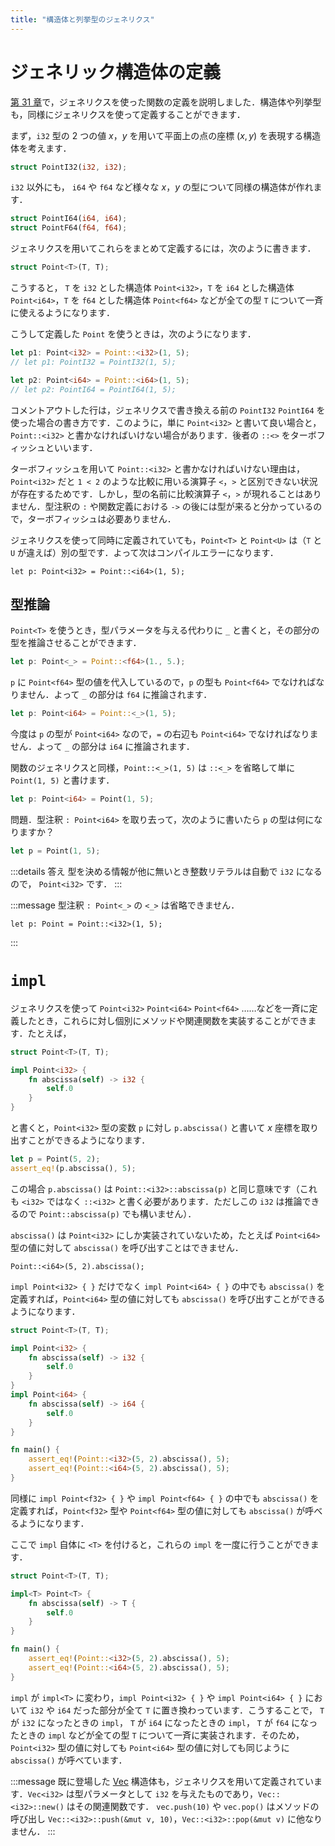 ```yaml
---
title: "構造体と列挙型のジェネリクス"
---
```


# ジェネリック構造体の定義
[第 31 章](https://zenn.dev/toga/books/rust-atcoder/viewer/31-generic-function)で，ジェネリクスを使った関数の定義を説明しました．構造体や列挙型も，同様にジェネリクスを使って定義することができます．

まず，`i32` 型の 2 つの値 $x$，$y$ を用いて平面上の点の座標 $(x, y)$ を表現する構造体を考えます．
```rust
struct PointI32(i32, i32);
```
`i32` 以外にも， `i64` や `f64` など様々な $x$，$y$ の型について同様の構造体が作れます．
```rust
struct PointI64(i64, i64);
struct PointF64(f64, f64);
```

ジェネリクスを用いてこれらをまとめて定義するには，次のように書きます．
```rust
struct Point<T>(T, T);
```
こうすると， `T` を `i32` とした構造体 `Point<i32>`，`T` を `i64` とした構造体 `Point<i64>`，`T` を `f64` とした構造体 `Point<f64>` などが全ての型 `T` について一斉に使えるようになります．

こうして定義した `Point` を使うときは，次のようになります．
```rust
let p1: Point<i32> = Point::<i32>(1, 5);
// let p1: PointI32 = PointI32(1, 5);

let p2: Point<i64> = Point::<i64>(1, 5);
// let p2: PointI64 = PointI64(1, 5);
```
コメントアウトした行は，ジェネリクスで書き換える前の `PointI32` `PointI64` を使った場合の書き方です．このように，単に `Point<i32>` と書いて良い場合と，`Point::<i32>` と書かなければいけない場合があります．後者の `::<>` をターボフィッシュといいます．

ターボフィッシュを用いて `Point::<i32>` と書かなければいけない理由は，`Point<i32>` だと `1 < 2` のような比較に用いる演算子 `<`，`>` と区別できない状況が存在するためです．しかし，型の名前に比較演算子 `<`，`>` が現れることはありません．型注釈の `:` や関数定義における `->` の後には型が来ると分かっているので，ターボフィッシュは必要ありません．

ジェネリクスを使って同時に定義されていても，`Point<T>` と `Point<U>` は（`T` と `U` が違えば）別の型です．よって次はコンパイルエラーになります．
```rust:コンパイルエラー
let p: Point<i32> = Point::<i64>(1, 5);
```

## 型推論
`Point<T>` を使うとき，型パラメータを与える代わりに `_` と書くと，その部分の型を推論させることができます．

```rust
let p: Point<_> = Point::<f64>(1., 5.);
```

`p` に `Point<f64>` 型の値を代入しているので，`p` の型も `Point<f64>` でなければなりません．よって `_` の部分は `f64` に推論されます．

```rust
let p: Point<i64> = Point::<_>(1, 5);
```

今度は `p` の型が `Point<i64>` なので，`=` の右辺も `Point<i64>` でなければなりません．よって `_` の部分は `i64` に推論されます．

関数のジェネリクスと同様，`Point::<_>(1, 5)` は `::<_>` を省略して単に `Point(1, 5)` と書けます．
```rust
let p: Point<i64> = Point(1, 5);
```

問題．型注釈 `: Point<i64>` を取り去って，次のように書いたら `p` の型は何になりますか？
```rust
let p = Point(1, 5);
```
:::details 答え
型を決める情報が他に無いとき整数リテラルは自動で `i32` になるので， `Point<i32>` です．
:::

:::message
型注釈 `: Point<_>` の `<_>` は省略できません．
```rust:コンパイルエラー
let p: Point = Point::<i32>(1, 5);
```
:::

# `impl`
ジェネリクスを使って `Point<i32>` `Point<i64>` `Point<f64>` ……などを一斉に定義したとき，これらに対し個別にメソッドや関連関数を実装することができます．たとえば，
```rust
struct Point<T>(T, T);

impl Point<i32> {
    fn abscissa(self) -> i32 {
        self.0
    }
}
```
と書くと，`Point<i32>` 型の変数 `p` に対し `p.abscissa()` と書いて $x$ 座標を取り出すことができるようになります．
```rust
let p = Point(5, 2);
assert_eq!(p.abscissa(), 5);
```

この場合 `p.abscissa()` は `Point::<i32>::abscissa(p)` と同じ意味です（これも `<i32>` ではなく `::<i32>` と書く必要があります．ただしこの `i32` は推論できるので `Point::abscissa(p)` でも構いません）．

`abscissa()` は `Point<i32>` にしか実装されていないため，たとえば `Point<i64>` 型の値に対して `abscissa()` を呼び出すことはできません．
```rust:コンパイルエラー
Point::<i64>(5, 2).abscissa();
```
`impl Point<i32> { }` だけでなく `impl Point<i64> { }` の中でも `abscissa()` を定義すれば，`Point<i64>` 型の値に対しても `abscissa()` を呼び出すことができるようになります．

```rust
struct Point<T>(T, T);

impl Point<i32> {
    fn abscissa(self) -> i32 {
        self.0
    }
}
impl Point<i64> {
    fn abscissa(self) -> i64 {
        self.0
    }
}

fn main() {
    assert_eq!(Point::<i32>(5, 2).abscissa(), 5);
    assert_eq!(Point::<i64>(5, 2).abscissa(), 5);
}
```

同様に `impl Point<f32> { }` や `impl Point<f64> { }` の中でも `abscissa()` を定義すれば，`Point<f32>` 型や `Point<f64>` 型の値に対しても `abscissa()` が呼べるようになります．

ここで `impl` 自体に `<T>` を付けると，これらの `impl` を一度に行うことができます．
```rust
struct Point<T>(T, T);

impl<T> Point<T> {
    fn abscissa(self) -> T {
        self.0
    }
}

fn main() {
    assert_eq!(Point::<i32>(5, 2).abscissa(), 5);
    assert_eq!(Point::<i64>(5, 2).abscissa(), 5);
}
```
`impl` が `impl<T>` に変わり，`impl Point<i32> { }` や `impl Point<i64> { }` において `i32` や `i64` だった部分が全て `T` に置き換わっています．こうすることで， `T` が `i32` になったときの `impl`， `T` が `i64` になったときの `impl`， `T` が `f64` になったときの `impl` などが全ての型 `T` について一斉に実装されます．そのため，`Point<i32>` 型の値に対しても `Point<i64>` 型の値に対しても同じように `abscissa()` が呼べています．

:::message
既に登場した [Vec](https://doc.rust-lang.org/stable/std/vec/struct.Vec.html) 構造体も，ジェネリクスを用いて定義されています．`Vec<i32>` は型パラメータとして `i32` を与えたものであり，`Vec::<i32>::new()` はその関連関数です． `vec.push(10)` や `vec.pop()` はメソッドの呼び出し `Vec::<i32>::push(&mut v, 10)`，`Vec::<i32>::pop(&mut v)` に他なりません．
:::